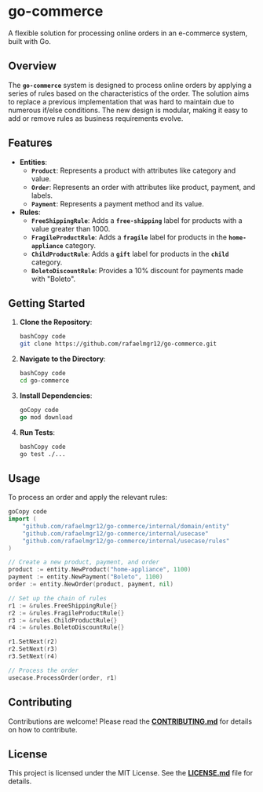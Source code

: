 # **go-commerce**

A flexible solution for processing online orders in an e-commerce system, built with Go.

## **Overview**

The **`go-commerce`** system is designed to process online orders by applying a series of rules based on the characteristics of the order. The solution aims to replace a previous implementation that was hard to maintain due to numerous if/else conditions. The new design is modular, making it easy to add or remove rules as business requirements evolve.

## **Features**

- **Entities**:
    - **`Product`**: Represents a product with attributes like category and value.
    - **`Order`**: Represents an order with attributes like product, payment, and labels.
    - **`Payment`**: Represents a payment method and its value.
- **Rules**:
    - **`FreeShippingRule`**: Adds a **`free-shipping`** label for products with a value greater than 1000.
    - **`FragileProductRule`**: Adds a **`fragile`** label for products in the **`home-appliance`** category.
    - **`ChildProductRule`**: Adds a **`gift`** label for products in the **`child`** category.
    - **`BoletoDiscountRule`**: Provides a 10% discount for payments made with "Boleto".

## **Getting Started**

1. **Clone the Repository**:
    
    ```bash
    bashCopy code
    git clone https://github.com/rafaelmgr12/go-commerce.git
    
    ```
    
2. **Navigate to the Directory**:
    
    ```bash
    bashCopy code
    cd go-commerce
    
    ```
    
3. **Install Dependencies**:
    
    ```go
    goCopy code
    go mod download
    
    ```
    
4. **Run Tests**:
    
    ```bash
    bashCopy code
    go test ./...
    
    ```
    

## **Usage**

To process an order and apply the relevant rules:

```go
goCopy code
import (
    "github.com/rafaelmgr12/go-commerce/internal/domain/entity"
    "github.com/rafaelmgr12/go-commerce/internal/usecase"
    "github.com/rafaelmgr12/go-commerce/internal/usecase/rules"
)

// Create a new product, payment, and order
product := entity.NewProduct("home-appliance", 1100)
payment := entity.NewPayment("Boleto", 1100)
order := entity.NewOrder(product, payment, nil)

// Set up the chain of rules
r1 := &rules.FreeShippingRule{}
r2 := &rules.FragileProductRule{}
r3 := &rules.ChildProductRule{}
r4 := &rules.BoletoDiscountRule{}

r1.SetNext(r2)
r2.SetNext(r3)
r3.SetNext(r4)

// Process the order
usecase.ProcessOrder(order, r1)

```

## **Contributing**

Contributions are welcome! Please read the **[CONTRIBUTING.md](https://chat.openai.com/CONTRIBUTING.md)** for details on how to contribute.

## **License**

This project is licensed under the MIT License. See the **[LICENSE.md](https://chat.openai.com/LICENSE.md)** file for details.